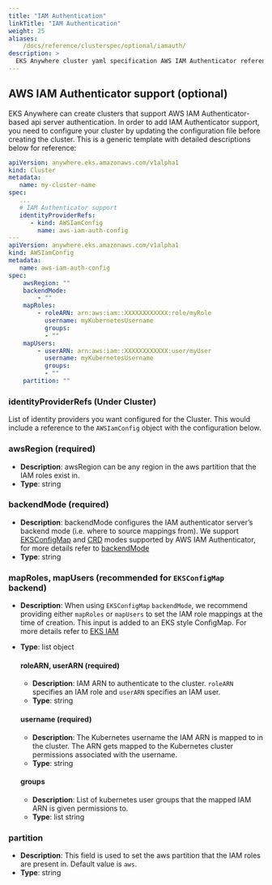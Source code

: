 ```yaml
---
title: "IAM Authentication"
linkTitle: "IAM Authentication"
weight: 25
aliases:
    /docs/reference/clusterspec/optional/iamauth/
description: >
  EKS Anywhere cluster yaml specification AWS IAM Authenticator reference
---
```


## AWS IAM Authenticator support (optional)
EKS Anywhere can create clusters that support AWS IAM Authenticator-based api server authentication.
In order to add IAM Authenticator support, you need to configure your cluster by updating the configuration file before creating the cluster.
This is a generic template with detailed descriptions below for reference:
```yaml
apiVersion: anywhere.eks.amazonaws.com/v1alpha1
kind: Cluster
metadata:
   name: my-cluster-name
spec:
   ...
   # IAM Authenticator support
   identityProviderRefs:
      - kind: AWSIamConfig
        name: aws-iam-auth-config
---
apiVersion: anywhere.eks.amazonaws.com/v1alpha1
kind: AWSIamConfig
metadata:
   name: aws-iam-auth-config
spec:
    awsRegion: ""
    backendMode:
        - ""
    mapRoles:
        - roleARN: arn:aws:iam::XXXXXXXXXXXX:role/myRole
          username: myKubernetesUsername
          groups:
          - ""
    mapUsers:
        - userARN: arn:aws:iam::XXXXXXXXXXXX:user/myUser
          username: myKubernetesUsername
          groups:
          - ""
    partition: ""
```
### __identityProviderRefs__ (Under Cluster)
List of identity providers you want configured for the Cluster.
This would include a reference to the `AWSIamConfig` object with the configuration below.

### __awsRegion__ (required)
* __Description__: awsRegion can be any region in the aws partition that the IAM roles exist in.
* __Type__: string

### __backendMode__ (required)
* __Description__: backendMode configures the IAM authenticator server’s backend mode (i.e. where to source mappings from). We support [EKSConfigMap](https://github.com/kubernetes-sigs/aws-iam-authenticator#eksconfigmap) and [CRD](https://github.com/kubernetes-sigs/aws-iam-authenticator#crd-alpha) modes supported by AWS IAM Authenticator, for more details refer to [backendMode](https://github.com/kubernetes-sigs/aws-iam-authenticator#4-create-iam-roleuser-to-kubernetes-usergroup-mappings)
* __Type__: string

### __mapRoles__,  __mapUsers__ (recommended for `EKSConfigMap` backend)
* __Description__: When using `EKSConfigMap` `backendMode`, we recommend providing either `mapRoles` or `mapUsers` to set the IAM role mappings at the time of creation. This input is added to an EKS style ConfigMap. For more details refer to [EKS IAM](https://docs.aws.amazon.com/eks/latest/userguide/add-user-role.html)
* __Type__: list object

  #### __roleARN__, __userARN__ (required)
  * __Description__: IAM ARN to authenticate to the cluster. `roleARN` specifies an IAM role and `userARN` specifies an IAM user.
  * __Type__: string

  #### __username__ (required)
  * __Description__: The Kubernetes username the IAM ARN is mapped to in the cluster. The ARN gets mapped to the Kubernetes cluster permissions associated with the username.
  * __Type__: string

  #### __groups__
  * __Description__: List of kubernetes user groups that the mapped IAM ARN is given permissions to.
  * __Type__: list string

### __partition__
* __Description__: This field is used to set the aws partition that the IAM roles are present in. Default value is `aws`.
* __Type__: string
